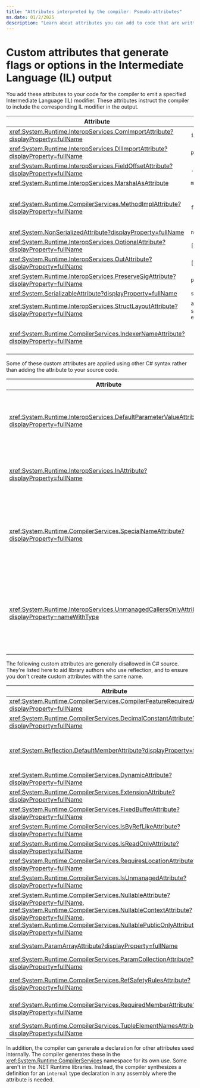 ```yaml
---
title: "Attributes interpreted by the compiler: Pseudo-attributes"
ms.date: 01/2/2025
description: "Learn about attributes you can add to code that are written to IL as modifiers. These custom attributes aren't emitted as attributes in the compiled output."
---
```

# Custom attributes that generate flags or options in the Intermediate Language (IL) output

You add these attributes to your code for the compiler to emit a specified Intermediate Language (IL) modifier. These attributes instruct the compiler to include the corresponding IL modifier in the output.

| Attribute                                                                            | Modifier        | Comments  |
|--------------------------------------------------------------------------------------|-----------------|-----------|
| <xref:System.Runtime.InteropServices.ComImportAttribute?displayProperty=fullName>    | `import`        |           |
| <xref:System.Runtime.InteropServices.DllImportAttribute?displayProperty=fullName>    | `pinvokeimpl`   | You can add options listed in the constructor. |
| <xref:System.Runtime.InteropServices.FieldOffsetAttribute?displayProperty=fullName>  | `.field`        | This sets the field offset for memory layout.  |
| <xref:System.Runtime.InteropServices.MarshalAsAttribute>                             | `marshal`       | You can set options listed in the constructor. |
| <xref:System.Runtime.CompilerServices.MethodImplAttribute?displayProperty=fullName>  | `flag`          | Constructor arguments specify specific named flags such as `aggressiveinlining` or `forwardref`. These flags also specify the `native`, `managed`, or `optil` modifiers for the <xref:System.Runtime.CompilerServices.MethodCodeType?displayProperty=fullName> field. |
| <xref:System.NonSerializedAttribute?displayProperty=fullName>                        | `notserialized` |           |
| <xref:System.Runtime.InteropServices.OptionalAttribute?displayProperty=fullName>     | `[opt]`         |           |
| <xref:System.Runtime.InteropServices.OutAttribute?displayProperty=fullName>          | `[out]`         |           |
| <xref:System.Runtime.InteropServices.PreserveSigAttribute?displayProperty=fullName>  | `preservesig`   |           |
| <xref:System.SerializableAttribute?displayProperty=fullName>                         | `serializable`  |           |
| <xref:System.Runtime.InteropServices.StructLayoutAttribute?displayProperty=fullName> | `auto`, `sequential`, or `explicit` | Layout options can be set using the parameters. |
| <xref:System.Runtime.CompilerServices.IndexerNameAttribute?displayProperty=fullName> |                 | You add this attribute to an indexer to set a different method name. By default, indexers are compiled to a property named `Item`. You can specify a different name using this attribute. |

Some of these custom attributes are applied using other C# syntax rather than adding the attribute to your source code.

| Attribute                                                                                        | Comments |
|--------------------------------------------------------------------------------------------------|----------|
| <xref:System.Runtime.InteropServices.DefaultParameterValueAttribute?displayProperty=fullName>    | Specifies the default value for the parameter. Use the [default parameter syntax](../../methods.md#optional-parameters-and-arguments). |
| <xref:System.Runtime.InteropServices.InAttribute?displayProperty=fullName>                       | Specifies the IL `[in]` modifier. Use the [`in`](../keywords/method-parameters.md#in-parameter-modifier) or [`ref readonly`](../keywords/method-parameters.md#ref-readonly-modifier). |
| <xref:System.Runtime.CompilerServices.SpecialNameAttribute?displayProperty=fullName>             | Specifies the IL `specialname` modifier. The compiler automatically adds this modifier for methods that require it. |
| <xref:System.Runtime.InteropServices.UnmanagedCallersOnlyAttribute?displayProperty=nameWithType> | This attribute is required for the `delegate*` feature. The compiler adds it to any [`delegate*`](../unsafe-code.md#function-pointers) that requires its use. |

The following custom attributes are generally disallowed in C# source. They're listed here to aid library authors who use reflection, and to ensure you don't create custom attributes with the same name.

| Attribute                                                                                        | Comments  |
|--------------------------------------------------------------------------------------------------|---------|
| <xref:System.Runtime.CompilerServices.CompilerFeatureRequiredAttribute?displayProperty=fullName> | Prevents downlevel compilers from using metadata it can't safely understand. |
| <xref:System.Runtime.CompilerServices.DecimalConstantAttribute?displayProperty=fullName>         | Encodes `const decimal` fields. The runtime doesn't support `decimal` values as constant values. |
| <xref:System.Reflection.DefaultMemberAttribute?displayProperty=fullName>                         | Encodes indexers with <xref:System.Runtime.CompilerServices.IndexerNameAttribute?displayProperty=fullName>. This attribute notes the default indexer when its name is different than `Item`. This attribute is allowed in source. |
| <xref:System.Runtime.CompilerServices.DynamicAttribute?displayProperty=fullName>                 | Encodes whether a type in a signature is `dynamic` (versus `object`). |
| <xref:System.Runtime.CompilerServices.ExtensionAttribute?displayProperty=fullName>               | This attribute notes extension methods. The compiler also places this attribute on the containing classes. |
| <xref:System.Runtime.CompilerServices.FixedBufferAttribute?displayProperty=fullName>             | This attribute specifies `fixed` struct fields. |
| <xref:System.Runtime.CompilerServices.IsByRefLikeAttribute?displayProperty=fullName>             | This attribute specifies a `ref` struct. |
| <xref:System.Runtime.CompilerServices.IsReadOnlyAttribute?displayProperty=fullName>              | This attribute indicates that a parameter has the `in` modifier. It distinguishes `in` parameters from `readonly ref` or `[In] ref`. |
| <xref:System.Runtime.CompilerServices.RequiresLocationAttribute?displayProperty=fullName>        | This attribute indicates that a parameter has the `readonly ref` modifier. It distinguishes `readonly ref` from `in` or `[In] ref`. |
| <xref:System.Runtime.CompilerServices.IsUnmanagedAttribute?displayProperty=fullName>             | This attribute specifies the `unmanaged` constraint on a type parameter. |
| <xref:System.Runtime.CompilerServices.NullableAttribute?displayProperty=fullName>, <xref:System.Runtime.CompilerServices.NullableContextAttribute?displayProperty=fullName>, <xref:System.Runtime.CompilerServices.NullablePublicOnlyAttribute?displayProperty=fullName> | These attributes encode nullable annotations in your source code. |
| <xref:System.ParamArrayAttribute?displayProperty=fullName>                                       | This attribute encodes the `params` modifier on array parameters. |
| <xref:System.Runtime.CompilerServices.ParamCollectionAttribute?displayProperty=fullName>         | This attribute encodes the `params` modifier on non-array parameters. |
| <xref:System.Runtime.CompilerServices.RefSafetyRulesAttribute?displayProperty=fullName>          | This attribute specifies the C# version that is required in order to understand ref safety annotations in the assembly. Ref safety rules evolve as C# gets new features. |
| <xref:System.Runtime.CompilerServices.RequiredMemberAttribute?displayProperty=fullName>          | This attribute indicates that the `required` modifier was placed on a member declaration. It's the encoding of the [required members](../keywords/required.md) language feature. |
| <xref:System.Runtime.CompilerServices.TupleElementNamesAttribute?displayProperty=fullName>       | This attribute encodes tuple element names used in signatures. |

In addition, the compiler can generate a declaration for other attributes used internally. The compiler generates these in the <xref:System.Runtime.CompilerServices> namespace for its own use. Some aren't in the .NET Runtime libraries. Instead, the compiler synthesizes a definition for an `internal` type declaration in any assembly where the attribute is needed.
